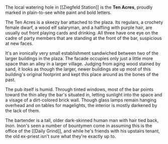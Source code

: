 The local watering hole in [[Ziegfeld Station]] is the **Ten Acres**, proudly marked in plain-to-see white paint and bold letters. 

The Ten Acres is a skeezy bar attached to the plaza. Its regulars, a crochety female dwarf, a wood elf salaryman, and a halfling with purple hair, are usually out front playing cards and drinking. All three have one eye on the cadre of party members that are standing at the front of the bar, suspicious at new faces.

It's an ironically very small establishment sandwiched between two of the larger buildings in the plaza. The facade occupies only just a little more space than an alley in a larger village. Judging from aging wood stained by sand, it looks as though the larger, newer buildings ate up most of this building's original footprint and kept this place around as the bones of the past.

The pub itself is humid. Through tinted windows, most of the bar points toward the thin alley the bar's situated in, letting sunlight into the space and a visage of a dirt-colored brick wall. Though glass lamps remain hanging overhead and on tables for magelights, the interior is mostly darkened by the lack of them.

The bartender is a tall, older dark-skinned human man with hair tied back, *Inon*.  Inon's seen a number of bountymen come in assuming this is the office of the [[Daily Grind]], and while he's friends with his upstairs tenant, the old ex-priest isn't sure what they're exactly up to.